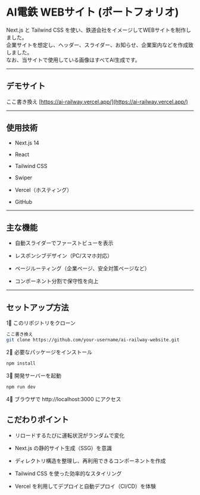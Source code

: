 # AI電鉄 WEBサイト (ポートフォリオ)

Next.js と Tailwind CSS を使い、鉄道会社をイメージしてWEBサイトを制作しました。<br>
企業サイトを想定し、ヘッダー、スライダー、お知らせ、企業案内などを作成致しました。<br>
なお、当サイトで使用している画像はすべてAI生成です。

---

## デモサイト

ここ書き換え
[https://ai-railway.vercel.app/](https://ai-railway.vercel.app/)

---

## 使用技術

- Next.js 14

- React

- Tailwind CSS

- Swiper

- Vercel（ホスティング）

- GitHub

---

## 主な機能

- 自動スライダーでファーストビューを表示

- レスポンシブデザイン（PC/スマホ対応）

- ページルーティング（企業ページ、安全対策ページなど）

- コンポーネント分割で保守性を向上

---

## セットアップ方法

1⃣ このリポジトリをクローン

```bash
ここ書き換え
git clone https://github.com/your-username/ai-railway-website.git
```

2⃣ 必要なパッケージをインストール

```bash
npm install
```

3⃣ 開発サーバーを起動

```bash
npm run dev
```

4⃣ ブラウザで http://localhost:3000 にアクセス

## こだわりポイント

- リロードするたびに運転状況がランダムで変化

- Next.js の静的サイト生成（SSG）を意識

- ディレクトリ構造を整理し、再利用できるコンポーネントを作成

- Tailwind CSS を使った効率的なスタイリング

- Vercel を利用してデプロイと自動デプロイ（CI/CD）を体験
